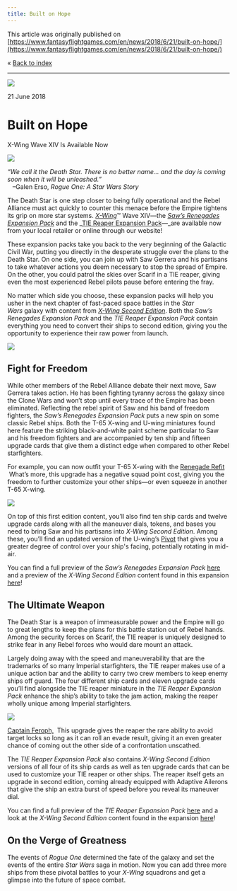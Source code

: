 ```yaml
---
title: Built on Hope
---
```


This article was originally published on [https://www.fantasyflightgames.com/en/news/2018/6/21/built-on-hope/](https://www.fantasyflightgames.com/en/news/2018/6/21/built-on-hope/)

&laquo; [Back to index](../index.md)

---

![](swx74_preview5.jpg)

21 June 2018

Built on Hope
=============

X-Wing Wave XIV Is Available Now

![](swx74-75_boxes-new.png)

_“We call it the Death Star. There is no better name… and the day is coming soon when it will be unleashed.”_  
   –Galen Erso, _Rogue One: A Star Wars Story_

The Death Star is one step closer to being fully operational and the Rebel Alliance must act quickly to counter this menace before the Empire tightens its grip on more star systems. _[X-Wing](https://www.fantasyflightgames.com/en/products/x-wing/)_™ Wave XIV—the _[Saw’s Renegades Expansion Pack](https://www.fantasyflightgames.com/en/products/x-wing/products/saws-renegades-expansion-pack/)_ and the _[TIE Reaper Expansion Pack](https://www.fantasyflightgames.com/en/products/x-wing/products/tie-reaper-expansion-pack/)—_are available now from your local retailer or online through our website!

These expansion packs take you back to the very beginning of the Galactic Civil War, putting you directly in the desperate struggle over the plans to the Death Star. On one side, you can join up with Saw Gerrera and his partisans to take whatever actions you deem necessary to stop the spread of Empire. On the other, you could patrol the skies over Scarif in a TIE reaper, giving even the most experienced Rebel pilots pause before entering the fray.

No matter which side you choose, these expansion packs will help you usher in the next chapter of fast-paced space battles in the _Star Wars_ galaxy with content from _[X-Wing Second Edition](https://www.fantasyflightgames.com/en/products/x-wing-second-edition/)_. Both the _Saw’s Renegades Expansion Pack_ and the _TIE Reaper Expansion Pack_ contain everything you need to convert their ships to second edition, giving you the opportunity to experience their raw power from launch.

![](swx74-75_a5_art.jpg)

Fight for Freedom
-----------------

While other members of the Rebel Alliance debate their next move, Saw Gerrera takes action. He has been fighting tyranny across the galaxy since the Clone Wars and won’t stop until every trace of the Empire has been eliminated. Reflecting the rebel spirit of Saw and his band of freedom fighters, the _Saw’s Renegades Expansion Pack_ puts a new spin on some classic Rebel ships. Both the T-65 X-wing and U-wing miniatures found here feature the striking black-and-white paint scheme particular to Saw and his freedom fighters and are accompanied by ten ship and fifteen upgrade cards that give them a distinct edge when compared to other Rebel starfighters.

For example, you can now outfit your T-65 X-wing with the [Renegade Refit](upgrade_renegade_refit.png)  What’s more, this upgrade has a negative squad point cost, giving you the freedom to further customize your other ships—or even squeeze in another T-65 X-wing.

![](swx74_a5_spread2.png)

On top of this first edition content, you’ll also find ten ship cards and twelve upgrade cards along with all the maneuver dials, tokens, and bases you need to bring Saw and his partisans into _X-Wing Second Edition_. Among these, you’ll find an updated version of the U-wing’s [Pivot](swz01_a3_pivot-closed.png) that gives you a greater degree of control over your ship's facing, potentially rotating in mid-air.

You can find a full preview of the _Saw’s Renegades Expansion Pack_ [here](https://www.fantasyflightgames.com/en/news/2018/4/24/save-the-rebellion/) and a preview of the _X-Wing Second Edition_ content found in this expansion [here](https://www.fantasyflightgames.com/en/news/3000/1/1/extreme-action/)!

The Ultimate Weapon
-------------------

The Death Star is a weapon of immeasurable power and the Empire will go to great lengths to keep the plans for this battle station out of Rebel hands. Among the security forces on Scarif, the TIE reaper is uniquely designed to strike fear in any Rebel forces who would dare mount an attack.

Largely doing away with the speed and maneuverability that are the trademarks of so many Imperial starfighters, the TIE reaper makes use of a unique action bar and the ability to carry two crew members to keep enemy ships off guard. The four different ship cards and eleven upgrade cards you’ll find alongside the TIE reaper miniature in the _TIE Reaper Expansion Pack_ enhance the ship’s ability to take the jam action, making the reaper wholly unique among Imperial starfighters.

![](swx75_a5_spread2.png)

[Captain Feroph,](swx75_a3_feroph.png)  This upgrade gives the reaper the rare ability to avoid target locks so long as it can roll an evade result, giving it an even greater chance of coming out the other side of a confrontation unscathed.

The _TIE Reaper Expansion Pack_ also contains _X-Wing Second Edition_ versions of all four of its ship cards as well as ten upgrade cards that can be used to customize your TIE reaper or other ships. The reaper itself gets an upgrade in second edition, coming already equipped with Adaptive Ailerons that give the ship an extra burst of speed before you reveal its maneuver dial.

You can find a full preview of the _TIE Reaper Expansion Pack_ [here](https://www.fantasyflightgames.com/en/news/2018/4/30/sowing-fear/) and a look at the _X-Wing Second Edition_ content found in the expansion [here](https://www.fantasyflightgames.com/en/news/3000/1/1/transporting-terror/)!

On the Verge of Greatness
-------------------------

The events of _Rogue One_ determined the fate of the galaxy and set the events of the entire _Star Wars_ saga in motion. Now you can add three more ships from these pivotal battles to your _X-Wing_ squadrons and get a glimpse into the future of space combat.

[](http://community.fantasyflightgames.com/index.php?/forum/222-x-wing/)